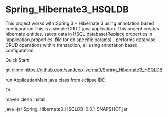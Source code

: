 # Spring_Hibernate3_HSQLDB

This project works with Spring 3 + Hibernate 3 using annotation based configuration.This is a simple CRUD java application. This project creates hibernate entities, saves data in HSQL database(Replace properties in 'application.properties' file for db specific params) , performs database CRUD operations within transaction, all using annotation based configuration.

Quick Start

git clone https://github.com/sandeep-verma0/Spring_Hibernate3_HSQLDB

run ApplicationMain.java class from eclipse IDE

Or

maven clean install

java -jar Spring_Hibernate3_HSQLDB-0.0.1-SNAPSHOT.jar
